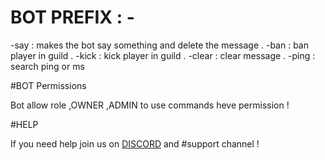 # BOT PREFIX : -

-say : makes the bot say something and delete the message .
-ban : ban player in guild .
-kick : kick player in guild .
-clear : clear message .
-ping : search ping or ms

#BOT Permissions

Bot allow role ,OWNER ,ADMIN to use commands heve permission !

#HELP

If you need help join us on [DISCORD](https://discord.gg/7mS9GEY) and #support channel !
